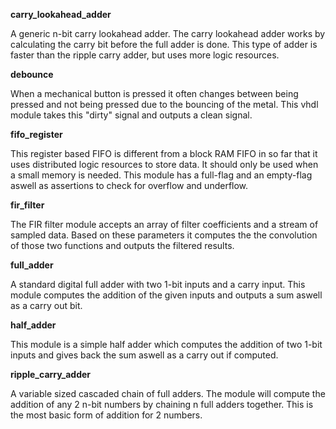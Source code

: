 **carry_lookahead_adder**

A generic n-bit carry lookahead adder. The carry lookahead adder works by calculating the carry bit before the full adder is done. This type of adder is faster than the ripple carry adder, but uses more logic resources.

**debounce**

When a mechanical button is pressed it often changes between being pressed and not being pressed due to the bouncing of the metal. This vhdl module takes this "dirty" signal and outputs a clean signal.

**fifo_register**

This register based FIFO is different from a block RAM FIFO in so far that it uses distributed logic resources to store data. It should only be used when a small memory is needed. This module has a full-flag and an empty-flag aswell as assertions to check for overflow and underflow.

**fir_filter**

The FIR filter module accepts an array of filter coefficients and a stream of sampled data. Based on these parameters it computes the the convolution of those two functions and outputs the filtered results.

**full_adder**

A standard digital full adder with two 1-bit inputs and a carry input. This module computes the addition of the given inputs and outputs a sum aswell as a carry out bit.

**half_adder**

This module is a simple half adder which computes the addition of two 1-bit inputs and gives back the sum aswell as a carry out if computed.

**ripple_carry_adder**

A variable sized cascaded chain of full adders. The module will compute the addition of any 2 n-bit numbers by chaining n full adders together. This is the most basic form of addition for 2 numbers.
